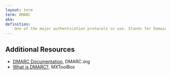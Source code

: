 ```yaml
---
layout: term
term: DMARC
aka:
definition:
    One of the major authentication protocols in use. Stands for Domain-Based Message Authentication, Reporting, and Conformance. Essentially another digital signature that helps verify a sender and monitor domain protections.
---
```


## Additional Resources

- [DMARC Documentation](https://dmarc.org), DMARC.org
- [What is DMARC?](https://mxtoolbox.com/dmarc/details/what-is-dmarc), MXToolBox
